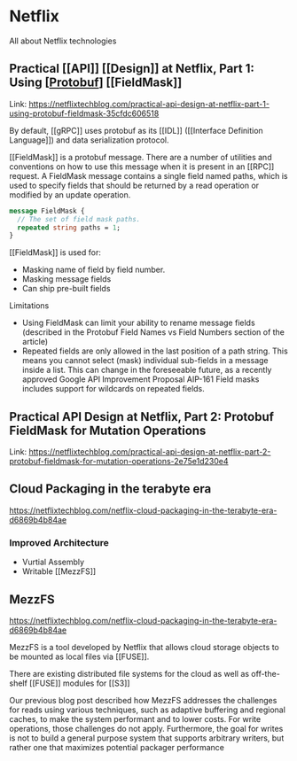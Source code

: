 # Netflix

All about Netflix technologies

## Practical [[API]] [[Design]] at Netflix, Part 1: Using [[Protobuf]] [[FieldMask]]

Link: https://netflixtechblog.com/practical-api-design-at-netflix-part-1-using-protobuf-fieldmask-35cfdc606518

By default, [[gRPC]] uses protobuf as its [[IDL]] ([[Interface Definition Language]]) and data serialization protocol.

[[FieldMask]] is a protobuf message. There are a number of utilities and conventions on how to use this message when it is present in an [[RPC]] request. A FieldMask message contains a single field named paths, which is used to specify fields that should be returned by a read operation or modified by an update operation.

```proto
message FieldMask {
  // The set of field mask paths.
  repeated string paths = 1;
}
```

[[FieldMask]] is used for:
- Masking name of field by field number.
- Masking message fields
- Can ship pre-built fields

Limitations
- Using FieldMask can limit your ability to rename message fields (described in the Protobuf Field Names vs Field Numbers section of the article)
- Repeated fields are only allowed in the last position of a path string. This means you cannot select (mask) individual sub-fields in a message inside a list. This can change in the foreseeable future, as a recently approved Google API Improvement Proposal AIP-161 Field masks includes support for wildcards on repeated fields.

## Practical API Design at Netflix, Part 2: Protobuf FieldMask for Mutation Operations

Link: https://netflixtechblog.com/practical-api-design-at-netflix-part-2-protobuf-fieldmask-for-mutation-operations-2e75e1d230e4

## Cloud Packaging in the terabyte era

https://netflixtechblog.com/netflix-cloud-packaging-in-the-terabyte-era-d6869b4b84ae

### Improved Architecture

- Vurtial Assembly
- Writable [[MezzFS]]

## MezzFS

https://netflixtechblog.com/netflix-cloud-packaging-in-the-terabyte-era-d6869b4b84ae

MezzFS is a tool developed by Netflix that allows cloud storage objects to be mounted as local files via [[FUSE]].

There are existing distributed file systems for the cloud as well as off-the-shelf [[FUSE]] modules for [[S3]]

Our previous blog post described how MezzFS addresses the challenges for reads using various techniques, such as adaptive buffering and regional caches, to make the system performant and to lower costs. For write operations, those challenges do not apply. Furthermore, the goal for writes is not to build a general purpose system that supports arbitrary writers, but rather one that maximizes potential packager performance

[//begin]: # "Autogenerated link references for markdown compatibility"
[Protobuf]: Protobuf "Protobuf"
[//end]: # "Autogenerated link references"